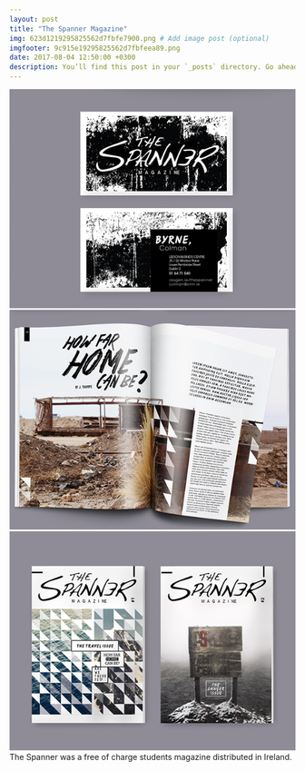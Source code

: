 ```yaml
---
layout: post
title: "The Spanner Magazine"
img: 623d1219295825562d7fbfe7900.png # Add image post (optional)
imgfooter: 9c915e19295825562d7fbfeea89.png	
date: 2017-08-04 12:50:00 +0300
description: You’ll find this post in your `_posts` directory. Go ahead and edit it and re-build the site to see your changes. # Add post description (optional)
---
```

<img src="../assets/img/6dd13119295825562d7fc005d18.jpeg" width="840">	
<img src="../assets/img/9cf00019295825562d898ae1752.jpeg" width="840">	
<img src="../assets/img/d2fd5819295825562d7fc000005.png" width="840">
The Spanner was a free of charge students magazine distributed in Ireland.
